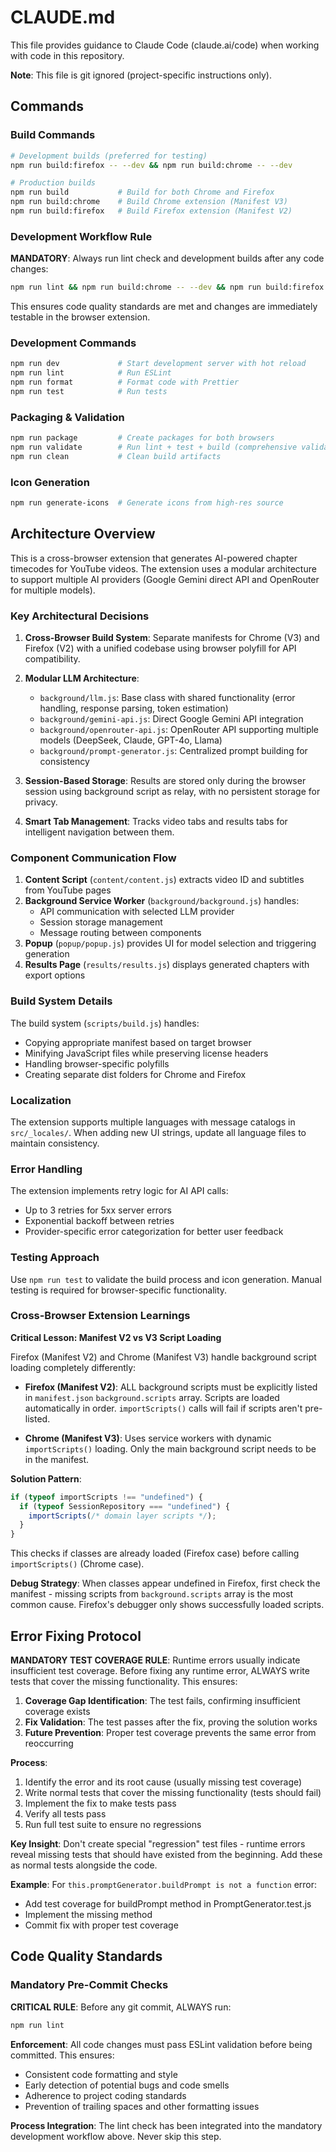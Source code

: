 # CLAUDE.md

This file provides guidance to Claude Code (claude.ai/code) when working with code in this repository.

**Note**: This file is git ignored (project-specific instructions only).

## Commands

### Build Commands
```bash
# Development builds (preferred for testing)
npm run build:firefox -- --dev && npm run build:chrome -- --dev

# Production builds
npm run build           # Build for both Chrome and Firefox
npm run build:chrome    # Build Chrome extension (Manifest V3)
npm run build:firefox   # Build Firefox extension (Manifest V2)
```

### Development Workflow Rule
**MANDATORY**: Always run lint check and development builds after any code changes:
```bash
npm run lint && npm run build:chrome -- --dev && npm run build:firefox -- --dev
```
This ensures code quality standards are met and changes are immediately testable in the browser extension.

### Development Commands
```bash
npm run dev             # Start development server with hot reload
npm run lint            # Run ESLint
npm run format          # Format code with Prettier
npm run test            # Run tests
```

### Packaging & Validation
```bash
npm run package         # Create packages for both browsers
npm run validate        # Run lint + test + build (comprehensive validation)
npm run clean           # Clean build artifacts
```

### Icon Generation
```bash
npm run generate-icons  # Generate icons from high-res source
```

## Architecture Overview

This is a cross-browser extension that generates AI-powered chapter timecodes for YouTube videos. The extension uses a modular architecture to support multiple AI providers (Google Gemini direct API and OpenRouter for multiple models).

### Key Architectural Decisions

1. **Cross-Browser Build System**: Separate manifests for Chrome (V3) and Firefox (V2) with a unified codebase using browser polyfill for API compatibility.

2. **Modular LLM Architecture**:
   - `background/llm.js`: Base class with shared functionality (error handling, response parsing, token estimation)
   - `background/gemini-api.js`: Direct Google Gemini API integration
   - `background/openrouter-api.js`: OpenRouter API supporting multiple models (DeepSeek, Claude, GPT-4o, Llama)
   - `background/prompt-generator.js`: Centralized prompt building for consistency

3. **Session-Based Storage**: Results are stored only during the browser session using background script as relay, with no persistent storage for privacy.

4. **Smart Tab Management**: Tracks video tabs and results tabs for intelligent navigation between them.

### Component Communication Flow

1. **Content Script** (`content/content.js`) extracts video ID and subtitles from YouTube pages
2. **Background Service Worker** (`background/background.js`) handles:
   - API communication with selected LLM provider
   - Session storage management
   - Message routing between components
3. **Popup** (`popup/popup.js`) provides UI for model selection and triggering generation
4. **Results Page** (`results/results.js`) displays generated chapters with export options

### Build System Details

The build system (`scripts/build.js`) handles:
- Copying appropriate manifest based on target browser
- Minifying JavaScript files while preserving license headers
- Handling browser-specific polyfills
- Creating separate dist folders for Chrome and Firefox

### Localization

The extension supports multiple languages with message catalogs in `src/_locales/`. When adding new UI strings, update all language files to maintain consistency.

### Error Handling

The extension implements retry logic for AI API calls:
- Up to 3 retries for 5xx server errors
- Exponential backoff between retries
- Provider-specific error categorization for better user feedback

### Testing Approach

Use `npm run test` to validate the build process and icon generation. Manual testing is required for browser-specific functionality.

### Cross-Browser Extension Learnings

**Critical Lesson: Manifest V2 vs V3 Script Loading**

Firefox (Manifest V2) and Chrome (Manifest V3) handle background script loading completely differently:

- **Firefox (Manifest V2)**: ALL background scripts must be explicitly listed in `manifest.json` `background.scripts` array. Scripts are loaded automatically in order. `importScripts()` calls will fail if scripts aren't pre-listed.

- **Chrome (Manifest V3)**: Uses service workers with dynamic `importScripts()` loading. Only the main background script needs to be in the manifest.

**Solution Pattern**:
```javascript
if (typeof importScripts !== "undefined") {
  if (typeof SessionRepository === "undefined") {
    importScripts(/* domain layer scripts */);
  }
}
```

This checks if classes are already loaded (Firefox case) before calling `importScripts()` (Chrome case).

**Debug Strategy**: When classes appear undefined in Firefox, first check the manifest - missing scripts from `background.scripts` array is the most common cause. Firefox's debugger only shows successfully loaded scripts.

## Error Fixing Protocol

**MANDATORY TEST COVERAGE RULE**: Runtime errors usually indicate insufficient test coverage. Before fixing any runtime error, ALWAYS write tests that cover the missing functionality. This ensures:

1. **Coverage Gap Identification**: The test fails, confirming insufficient coverage exists
2. **Fix Validation**: The test passes after the fix, proving the solution works  
3. **Future Prevention**: Proper test coverage prevents the same error from reoccurring

**Process**:
1. Identify the error and its root cause (usually missing test coverage)
2. Write normal tests that cover the missing functionality (tests should fail)
3. Implement the fix to make tests pass
4. Verify all tests pass
5. Run full test suite to ensure no regressions

**Key Insight**: Don't create special "regression" test files - runtime errors reveal missing tests that should have existed from the beginning. Add these as normal tests alongside the code.

**Example**: For `this.promptGenerator.buildPrompt is not a function` error:
- Add test coverage for buildPrompt method in PromptGenerator.test.js
- Implement the missing method
- Commit fix with proper test coverage

## Code Quality Standards

### Mandatory Pre-Commit Checks

**CRITICAL RULE**: Before any git commit, ALWAYS run:
```bash
npm run lint
```

**Enforcement**: All code changes must pass ESLint validation before being committed. This ensures:
- Consistent code formatting and style
- Early detection of potential bugs and code smells
- Adherence to project coding standards
- Prevention of trailing spaces and other formatting issues

**Process Integration**: The lint check has been integrated into the mandatory development workflow above. Never skip this step.

